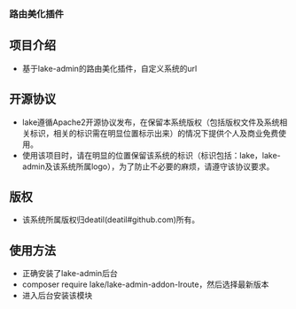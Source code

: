 ### 路由美化插件


## 项目介绍

*  基于lake-admin的路由美化插件，自定义系统的url


## 开源协议 

*  lake遵循Apache2开源协议发布，在保留本系统版权（包括版权文件及系统相关标识，相关的标识需在明显位置标示出来）的情况下提供个人及商业免费使用。  
*  使用该项目时，请在明显的位置保留该系统的标识（标识包括：lake，lake-admin及该系统所属logo），为了防止不必要的麻烦，请遵守该协议要求。


## 版权 

*  该系统所属版权归deatil(deatil#github.com)所有。


## 使用方法 

*  正确安装了lake-admin后台
*  composer require lake/lake-admin-addon-lroute，然后选择最新版本
*  进入后台安装该模块
